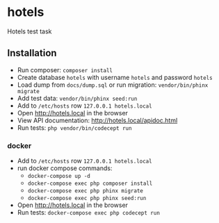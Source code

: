 # hotels
Hotels test task

## Installation

- Run composer: `composer install`
- Create database `hotels` with username `hotels` and password `hotels`
- Load dump from `docs/dump.sql` or run migration: `vendor/bin/phinx migrate`
- Add test data: `vendor/bin/phinx seed:run`
- Add to `/etc/hosts` row `127.0.0.1 hotels.local`
- Open <http://hotels.local> in the browser 
- View API documentation: <http://hotels.local/apidoc.html> 
- Run tests: `php vendor/bin/codecept run`

### docker

- Add to `/etc/hosts` row `127.0.0.1 hotels.local`
- run docker compose commands:
  - `docker-compose up -d`
  - `docker-compose exec php composer install` 
  - `docker-compose exec php phinx migrate` 
  - `docker-compose exec php phinx seed:run` 
- Open <http://hotels.local> in the browser 
- Run tests: `docker-compose exec php codecept run`